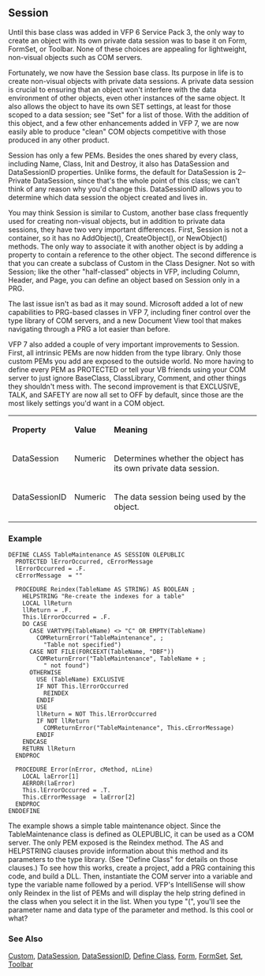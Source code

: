 ## Session

Until this base class was added in VFP 6 Service Pack 3, the only way to create an object with its own private data session was to base it on Form, FormSet, or Toolbar. None of these choices are appealing for lightweight, non-visual objects such as COM servers.

Fortunately, we now have the Session base class. Its purpose in life is to create non-visual objects with private data sessions. A private data session is crucial to ensuring that an object won't interfere with the data environment of other objects, even other instances of the same object. It also allows the object to have its own SET settings, at least for those scoped to a data session; see "Set" for a list of those. With the addition of this object, and a few other enhancements added in VFP 7, we are now easily able to produce "clean" COM objects competitive with those produced in any other product.

Session has only a few PEMs. Besides the ones shared by every class, including Name, Class, Init and Destroy, it also has DataSession and DataSessionID properties. Unlike forms, the default for DataSession is 2&ndash;Private DataSession, since that's the whole point of this class; we can't think of any reason why you'd change this. DataSessionID allows you to determine which data session the object created and lives in.

You may think Session is similar to Custom, another base class frequently used for creating non-visual objects, but in addition to private data sessions, they have two very important differences. First, Session is not a container, so it has no AddObject(), CreateObject(), or NewObject() methods. The only way to associate it with another object is by adding a property to contain a reference to the other object. The second difference is that you can create a subclass of Custom in the Class Designer. Not so with Session; like the other "half-classed" objects in VFP, including Column, Header, and Page, you can define an object based on Session only in a PRG.

The last issue isn't as bad as it may sound. Microsoft added a lot of new capabilities to PRG-based classes in VFP 7, including finer control over the type library of COM servers, and a new Document View tool that makes navigating through a PRG a lot easier than before.

VFP 7 also added a couple of very important improvements to Session. First, all intrinsic PEMs are now hidden from the type library. Only those custom PEMs you add are exposed to the outside world. No more having to define every PEM as PROTECTED or tell your VB friends using your COM server to just ignore BaseClass, ClassLibrary, Comment, and other things they shouldn't mess with. The second improvement is that EXCLUSIVE, TALK, and SAFETY are now all set to OFF by default, since those are the most likely settings you'd want in a COM object.

<table>
<tr>
  <td width="25%" valign="top">
  <p><b>Property</b></p>
  </td>
  <td width=14% valign=top>
  <p><b>Value</b></p>
  </td>
  <td width=61% valign=top>
  <p><b>Meaning</b></p>
  </td>
 </tr>
<tr>
  <td width="25%" valign="top">
  <p>DataSession</p>
  </td>
  <td width=14% valign=top>
  <p>Numeric</p>
  </td>
  <td width=61% valign=top>
  <p>Determines whether the object has its own private data session.</p>
  </td>
 </tr>
<tr>
  <td width="25%" valign="top">
  <p>DataSessionID</p>
  </td>
  <td width=14% valign=top>
  <p>Numeric</p>
  </td>
  <td width=61% valign=top>
  <p>The data session being used by the object.</p>
  </td>
 </tr>
</table>

### Example

```foxpro
DEFINE CLASS TableMaintenance AS SESSION OLEPUBLIC
  PROTECTED lErrorOccurred, cErrorMessage
  lErrorOccurred = .F.
  cErrorMessage  = ""

  PROCEDURE Reindex(TableName AS STRING) AS BOOLEAN ;
    HELPSTRING "Re-create the indexes for a table"
    LOCAL llReturn
    llReturn = .F.
    This.lErrorOccurred = .F.
    DO CASE
      CASE VARTYPE(TableName) <> "C" OR EMPTY(TableName)
        COMReturnError("TableMaintenance", ;
          "Table not specified")
      CASE NOT FILE(FORCEEXT(TableName, "DBF"))
        COMReturnError("TableMaintenance", TableName + ;
          " not found")
      OTHERWISE
        USE (TableName) EXCLUSIVE
        IF NOT This.lErrorOccurred
          REINDEX
        ENDIF
        USE
        llReturn = NOT This.lErrorOccurred
        IF NOT llReturn
          COMReturnError("TableMaintenance", This.cErrorMessage)
        ENDIF
    ENDCASE
    RETURN llReturn
  ENDPROC

  PROCEDURE Error(nError, cMethod, nLine)
    LOCAL laError[1]
    AERROR(laError)
    This.lErrorOccurred = .T.
    This.cErrorMessage  = laError[2]
  ENDPROC
ENDDEFINE
```

The example shows a simple table maintenance object. Since the TableMaintenance class is defined as OLEPUBLIC, it can be used as a COM server. The only PEM exposed is the Reindex method. The AS and HELPSTRING clauses provide information about this method and its parameters to the type library. (See "Define Class" for details on those clauses.) To see how this works, create a project, add a PRG containing this code, and build a DLL. Then, instantiate the COM server into a variable and type the variable name followed by a period. VFP's IntelliSense will show only Reindex in the list of PEMs and will display the help string defined in the class when you select it in the list. When you type "(", you'll see the parameter name and data type of the parameter and method. Is this cool or what?

### See Also

[Custom](s4g493.md), [DataSession](s4g392.md), [DataSessionID](s4g392.md), [Define Class](s4g351.md), [Form](s4g598.md), [FormSet](s4g598.md), [Set](s4g126.md), [Toolbar](s4g535.md)